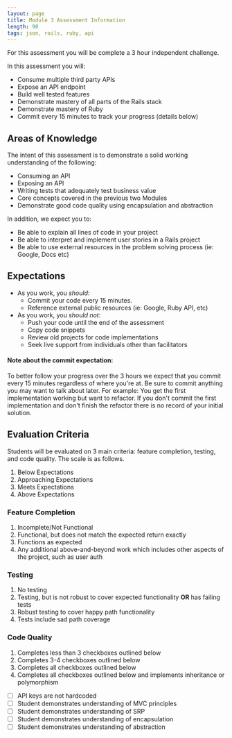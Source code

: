 ```yaml
---
layout: page
title: Module 3 Assessment Information
length: 90
tags: json, rails, ruby, api
---
```


For this assessment you will be complete a 3 hour independent challenge.

In this assessment you will:

* Consume multiple third party APIs
* Expose an API endpoint
* Build well tested features
* Demonstrate mastery of all parts of the Rails stack
* Demonstrate mastery of Ruby
* Commit every 15 minutes to track your progress (details below)

## Areas of Knowledge

The intent of this assessment is to demonstrate a solid working understanding of the following:

* Consuming an API
* Exposing an API
* Writing tests that adequately test business value
* Core concepts covered in the previous two Modules
* Demonstrate good code quality using encapsulation and abstraction

In addition, we expect you to:

* Be able to explain all lines of code in your project
* Be able to interpret and implement user stories in a Rails project
* Be able to use external resources in the problem solving process (ie: Google, Docs etc)

## Expectations

* As you work, you *should*:
  * Commit your code every 15 minutes.
  * Reference external public resources (ie: Google, Ruby API, etc)
* As you work, you *should not*:
  * Push your code until the end of the assessment
  * Copy code snippets
  * Review old projects for code implementations
  * Seek live support from individuals other than facilitators


#### Note about the commit expectation:

To better follow your progress over the 3 hours we expect that you commit every 15 minutes regardless of where you're at. Be sure to commit anything you may want to talk about later. For example: You get the first implementation working but want to refactor. If you don't commit the first implementation and don't finish the refactor there is no record of your initial solution.

## Evaluation Criteria
Students will be evaluated on 3 main criteria: feature completion, testing, and code quality. The scale is as follows.
1. Below Expectations
2. Approaching Expectations
3. Meets Expectations
4. Above Expectations

### Feature Completion

1. Incomplete/Not Functional
2. Functional, but does not match the expected return exactly
3. Functions as expected
4. Any additional above-and-beyond work which includes other aspects of the project, such as user auth

### Testing

1. No testing
2. Testing, but is not robust to cover expected functionality __OR__ has failing tests
3. Robust testing to cover happy path functionality
4. Tests include sad path coverage

### Code Quality

1. Completes less than 3 checkboxes outlined below
2. Completes 3-4 checkboxes outlined below
3. Completes all checkboxes outlined below
4. Completes all checkboxes outlined below and implements inheritance or polymorphism

- [ ] API keys are not hardcoded
- [ ] Student demonstrates understanding of MVC principles
- [ ] Student demonstrates understanding of SRP
- [ ] Student demonstrates understanding of encapsulation
- [ ] Student demonstrates understanding of abstraction
